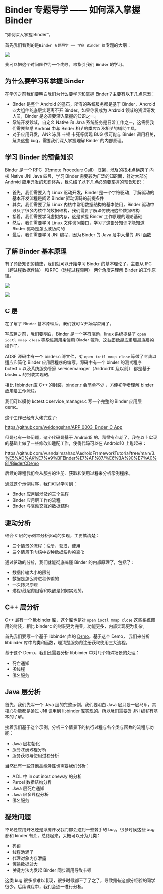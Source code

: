 # Binder 专题导学 —— 如何深入掌握 Binder

“如何深入掌握 Binder”。

首先我们看到的是`Binder 专题导学 —— 学穿 Binder 篇`专题的大纲：

![](https://cdn.jsdelivr.net/gh/zzh0838/MyImages@main/img/%E5%AD%A6%E7%A9%BF%20Binder.png)


我可以把这个时间图作为一个向导，来指引我们 Binder 的学习。

## 为什么要学习和掌握 Binder

在学习之前我们要明白我们为什么要学习和掌握 Binder？主要有以下几点原因：

* Binder 是整个 Android 的基石，所有的系统服务都是基于 Binder，Android 四大组件的底层实现离不开 Binder。如果你要成为 Android 领域的资深研发人员，Binder 是必须要深入掌握的知识之一。
* 系统开发领域，自定义 Native 和 Java 系统服务是日常工作之一，这需要我们需要熟悉 Android 中与 Binder 相关的类库以及相关的辅助工具。
* 对于应用开发，ANR 冻屏 卡顿 卡死等偶现 BUG 很可能与 Binder 调用相关，解决这些 bug，需要我们深入掌握理解 Binder 的内部原理。


## 学习 Binder 的预备知识

Binder 是一个 RPC（Remote Procedure Call） 框架，涉及的技术点横跨了 内核 Native JNI Java 四层，学习 Binder 需要较为广泛的知识面，针对大部分 Android 应用开发的知识体系，我总结了以下几点必须要掌握的预备知识：

* 首先，我们需要入门 Linux 驱动开发，Binder 是一个字符驱动，了解驱动的基本开发流程是阅读 Binder 驱动源码的前提条件
* 其次，我们需要了解 Linux 内核中常用数据结构的基本使用，Binder 驱动中涉及了很多内核中的数据结构，我们需要了解如何使用这些数据结构
* 接着，我们需要学习虚拟内存，这是掌握 Binder 工作原理的理论基础
* 然后，我们需要学习 Linux 文件访问接口，学习了这部分知识才能知道 Binder 驱动是怎么被访问的 
* 最后，我们需要学习 JNI 编程，因为 Binder 的 Java 层中大量的 JNI 函数


## 了解 Binder 基本原理

有了预备知识的铺垫，我们就可以开始学习 Binder 的基本理论了，主要从 IPC（跨进程数据传输） 和 RPC（远程过程调用） 两个角度来理解 Binder 的工作原理。

![](https://cdn.jsdelivr.net/gh/zzh0838/MyImages@main/img/20230706114515.png)

![](https://cdn.jsdelivr.net/gh/zzh0838/MyImages@main/img/20230706114455.png)


## C 层

在了解了 Binder 基本原理后，我们就可以开始写应用了。

写应用之前，我们要明白，Binder 是一个字符驱动，linux 系统提供了 `open ioctl mmap close` 等系统调用来使用 Binder 驱动，这些函数是应用层最底层的操作了。

AOSP 源码中有一个 binder.c 源文件，对  `open ioctl mmap close` 等做了封装以适应和简化 Binder 应用层程序的编写。源码中有一个 binder 的测试程序 bctest.c 以及系统服务管家 servicemanager（Android10 及以前） 都是基于 binder.c 的封装实现的。

相比 libbinder 库 C++ 的封装，binder.c 会简单不少 ，方便初学者理解 binder 应用层工作流程。

我们可以模仿 bctest.c service_manager.c 写一个完整的 Binder 应用层 demo。

这个工作已经有大佬完成了:

https://github.com/weidongshan/APP_0003_Binder_C_App

但是也有一些问题，这个代码是基于 Android5 的，稍微有点老了，我在以上实现的基础上做了一些修改和适配工作，使得代码可以在 Android10 上跑起来：

https://github.com/yuandaimaahao/AndroidFrameworkTutorial/tree/main/3.%E5%AD%A6%E7%A9%BFBinder%E7%AF%87/%E6%BA%90%E7%A0%81/BinderCDemo

后续的课程我们会从服务的注册、获取和使用过程来分析示例程序。

通过这个示例程序，我们可以学习到：

* Binder 应用层涉及的三个进程
* Binder 应用层工作的流程
* Binder 与驱动交互的数据结构

## 驱动分析

结合 C 层的示例来分析驱动的实现，主要搞清楚：

* 三个情景的流程：注册，获取，使用
* 三个情景下内核中各种数据结构的变化

通过驱动的分析，我们就能彻底搞懂 Binder 的内部原理了，包括了：

* 数据传输大小的限制
* 数据是怎么跨进程传输的
* 一次拷贝原理
* 进程/线层的阻塞和唤醒是如何实现的。


## C++ 层分析

C++ 层有一个 libbinder 库，这个库也是对 `open ioctl mmap close` 这些系统调用的封装，相比 binder.c 的封装更为完善，功能更多，内部实现更为复杂。

首先我们要写一个基于 libbinder 库的 [Demo](https://github.com/yuandaimaahao/AndroidFrameworkTutorial/tree/main/3.%E5%AD%A6%E7%A9%BFBinder%E7%AF%87/%E6%BA%90%E7%A0%81/BinderCppDemo)。基于这个 Demo， 我们来分析 libbinder 库中的类和函数，理清楚服务的注册获取使用三大流程。

基于这个 Demo，我们还需要分析 libbinder 中对几个特殊场景的处理：

* 死亡通知
* 多线程
* 匿名服务


## Java 层分析

首先，我们先写一个 Java 层的完整示例。我们要明白 Java 层只是一层马甲，其核心功能都是通过 JNI 调用到 libbinder 库实现的，所以我们需要对 JNI 编程有基本的了解。

接着我们基于这个示例，分析三个情景下的执行过程与各个类与函数的流程与功能：

* Java 层初始化
* 服务注册过程分析
* 服务获取与使用过程分析

当然还有一些其他高级特性也需要我们分析：

* AIDL 中 in out inout oneway 的分析
* Parcel 数据结构分析
* Java 层死亡通知
* Java 层多线程分析
* 匿名服务

## 疑难问题

不论是应用开发还是系统开发我们都会遇到一些棘手的 bug，很多时候这些 bug 都和 binder 有关，总结起来，大概可以分为几类：

* 死锁
* 线程池满了
* 代理对象内存泄露
* 传输数据过大
* 关键方法内发起 Binder 同步调用导致卡顿

这类 bug 很多都难以复现，很多时候都不了了之了，导致拥有这部分经验的同学很少。后续课程中，我们会逐一进行分析。

